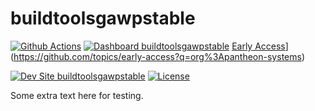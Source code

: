 # buildtoolsgawpstable

[![Github Actions](https://github.com/kporras07/buildtoolsgawpstable/actions/workflows/build_deploy_and_test.yml/badge.svg)](https://github.com/kporras07/buildtoolsgawpstable/actions/workflows/build_deploy_and_test.yml)
[![Dashboard buildtoolsgawpstable](https://img.shields.io/badge/dashboard-buildtoolsgawpstable-yellow.svg)](https://dashboard.pantheon.io/sites/26048c73-753e-41f2-8ec1-9d70682fd5ac#dev/code)
[Early Access](https://img.shields.io/badge/pantheon-EARLY_ACCESS-yellow?logo=pantheon&color=FFDC28&style=for-the-badge)](https://github.com/topics/early-access?q=org%3Apantheon-systems)

[![Dev Site buildtoolsgawpstable](https://img.shields.io/badge/site-buildtoolsgawpstable-blue.svg)](http://dev-buildtoolsgawpstable.pantheonsite.io/)
[![License](https://img.shields.io/badge/license-MIT-408677.svg)](LICENSE)


Some extra text here for testing.
